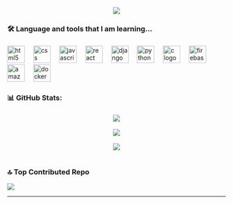 <div align="center">
  <img src="https://visitor-badge.laobi.icu/badge?page_id=T-Tanvir.T-Tanvir&left_color=grey&left_text=Visitors"  />
</div>

<h3 align="left">🛠 Language and tools that I am learning...</h3>

###

<div align="left">
  <img src="https://cdn.jsdelivr.net/gh/devicons/devicon/icons/html5/html5-original.svg" height="40" alt="html5 logo"  />
  <img width="12" />
  <img src="https://cdn.jsdelivr.net/gh/devicons/devicon/icons/css3/css3-original.svg" height="40" alt="css logo"  />
  <img width="12" />
  <img src="https://cdn.jsdelivr.net/gh/devicons/devicon/icons/javascript/javascript-original.svg" height="40" alt="javascript logo"  />
  <img width="12" />
  <img src="https://cdn.jsdelivr.net/gh/devicons/devicon/icons/react/react-original.svg" height="40" alt="react logo"  />
  <img width="12" />
  <img src="https://cdn.simpleicons.org/django/092E20" height="40" alt="django logo"  />
  <img width="12" />
  <img src="https://skillicons.dev/icons?i=py" height="40" alt="python logo"  />
  <img width="12" />
  <img src="https://skillicons.dev/icons?i=c" height="40" alt="c logo"  />
  <img width="12" />
  <img src="https://cdn.jsdelivr.net/gh/devicons/devicon/icons/firebase/firebase-plain-wordmark.svg" height="40" alt="firebase logo"  />
  <img width="12" />
  <img src="https://cdn.jsdelivr.net/gh/devicons/devicon/icons/amazonwebservices/amazonwebservices-line-wordmark.svg" height="40" alt="amazonwebservices logo"  />
  <img width="12" />
  <img src="https://cdn.simpleicons.org/docker/2496ED" height="40" alt="docker logo"  />
</div>

###

<h3 align="left">📊 GitHub Stats:</h3>

###

<div align="center"><img src="https://github-readme-stats.vercel.app/api/top-langs/?username=T-Tanvir&theme=dark&hide_border=true&include_all_commits=true&count_private=false&layout=compact" align="center" /></div>
<br/>
<div align="center"><img src="https://github-readme-stats.vercel.app/api?username=T-Tanvir&theme=dark&hide_border=true&include_all_commits=true&count_private=false" align="center" /></div>
<br/>
<div align="center"><img src="https://nirzak-streak-stats.vercel.app/?user=T-Tanvir&theme=dark&hide_border=true" align="center" /></div>
<br/>

### 🔝 Top Contributed Repo
![](https://github-contributor-stats.vercel.app/api?username=T-Tanvir&limit=5&theme=dark&combine_all_yearly_contributions=true)

---
